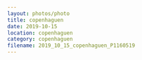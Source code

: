 ```yaml
---
layout: photos/photo
title: copenhaguen
date: 2019-10-15
location: copenhaguen
category: copenhaguen
filename: 2019_10_15_copenhaguen_P1160519
---
```


